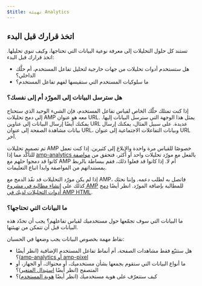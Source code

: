 ```yaml
---
$title: تهيئة Analytics
---
```


## اتخذ قرارك قبل البدء

تستند كل حلول التحليلات إلى معرفة نوعية البيانات التي تحتاجها،
وكيف تنوي تحليلها. اتخذ قرارك قبل البدء:

* هل ستستخدم أدوات تحليلات من جهات خارجية لتحليل تفاعل المستخدم،
أم حلَّك الداخلي؟
* ما سلوكيات المستخدم التي ستقيسها لفهم تفاعل المستخدم؟

### هل سترسل البيانات إلى المورّد أم إلى نفسك؟

إذا كنت تمتلك حلّك الخاص لقياس تفاعل المستخدم،
فإن الشيء الوحيد الذي ستحتاج إلى دمج تحليلات AMP معه هو عنوان URL.
يمثل هذا الوجهة التي سترسل البيانات إليها.
يمكنك أيضًا إرسال البيانات إلى عناوين URL عديدة.
على سبيل المثال، يمكنك إرسال بيانات مشاهدة الصفحة إلى عنوان URL،
وبيانات التفاعلات الاجتماعية إلى عنوان URL آخر.

تم تصميم تحليلات AMP خصوصًا للقياس مرة واحدة والإبلاغ إلى كثيرين.
إذا كنت تعمل بالفعل مع مورّد تحليلات واحد أو أكثر،
فتحقق من
[مواصفة <span dir="ltr" class="nowrap">amp-analytics</span>](/ar/docs/reference/components/amp-analytics.html)
للتأكّد مما إذا كانوا قد دمجوا حلهم مع AMP أم لا.
إذا كانوا قد فعلوا ذلك، فقم ببساطة بالربط بمستنداتهم من المواصفة
وابدأ اتباع التعليمات.

إذا لم يكن مورّد التحليلات قد نفّذ الدمج مع AMP،
فاتصل به لطلب دعمه.
وإننا نحثك كذلك على [إنشاء مطالبة في مشروع AMP](https://github.com/ampproject/amphtml/issues/new)
للمطالبة بإضافة المورّد.
انظر أيضًا
[دمج أدوات التحليلات لديك في <span dir="ltr" class="nowrap">AMP HTML</span>](https://github.com/ampproject/amphtml/blob/master/extensions/amp-analytics/integrating-analytics.md).

### ما البيانات التي تحتاجها؟

ما البيانات التي سوف تجمّعها حول مستخدميك لقياس تفاعلهم؟
يجب أن تحدّد هذه البيانات قبل أن تتمكن من تهيئتها.

نقاط مهمة بخصوص البيانات يجب وضعها في الحسبان:

* هل ستتبّع فقط مشاهدات الصفحة، أم أنماط تفاعل المستخدم الإضافية
(انظر أيضًا [<span dir="ltr" class="nowrap">amp-pixel</span> أو <span dir="ltr" class="nowrap">amp-analytics</span>](/ar/docs/analytics/analytics_basics.html#هل-تستخدم-amp-pixel-أو-amp-analytics؟))؟
* ما أنواع البيانات التي ستقوم بجمعها بشأن مستخدميك، أو محتواك،
أو الجهاز، أو المتصفح (انظر أيضًا [استبدال المتغير](/ar/docs/analytics/analytics_basics.html#استبدال-المتغير))؟
* كيف ستتعرّف على هوية مستخدميك (انظر أيضًا [هوية المستخدم](/ar/docs/analytics/analytics_basics.html#هوية-المستخدم))؟
